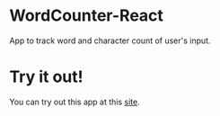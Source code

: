 # WordCounter-React
App to track word and character count of user's input.

# Try it out!
You can try out this app at this [site](https://7v4r88.csb.app/).

